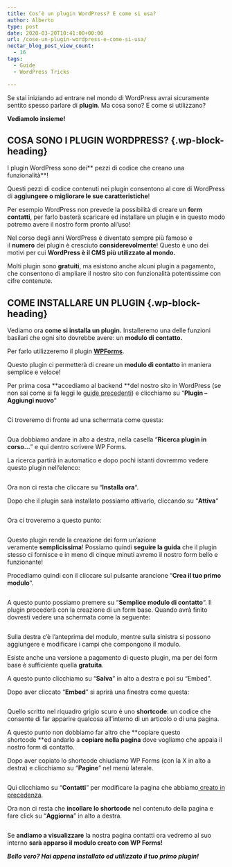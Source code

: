 ```yaml
---
title: Cos’è un plugin WordPress? E come si usa?
author: Alberto
type: post
date: 2020-03-20T10:41:00+00:00
url: /cose-un-plugin-wordpress-e-come-si-usa/
nectar_blog_post_view_count:
  - 16
tags:
  - Guide
  - WordPress Tricks

---
```

Se stai iniziando ad entrare nel mondo di WordPress avrai sicuramente sentito spesso parlare di&nbsp;**plugin**. Ma cosa sono? E come si utilizzano?

**Vediamolo insieme!**

## COSA SONO I PLUGIN WORDPRESS? {.wp-block-heading}

I plugin WordPress sono dei**&nbsp;pezzi di codice che creano una funzionalità**!

Questi pezzi di codice contenuti nei plugin consentono al core di WordPress di&nbsp;**aggiungere o migliorare le sue caratteristiche**!

Per esempio WordPress non prevede la possibilità di creare un&nbsp;**form contatti**, per farlo basterà scaricare ed installare un plugin e in questo modo potremo avere il nostro form pronto all’uso!

Nel corso degli anni WordPress è diventato sempre più famoso e il&nbsp;**numero**&nbsp;dei plugin è cresciuto&nbsp;**considerevolmente**! Questo è uno dei motivi per cui&nbsp;**WordPress è il CMS più utilizzato al mondo.**

Molti plugin sono&nbsp;**gratuiti**, ma esistono anche alcuni plugin a pagamento, che consentono di ampliare il nostro sito con funzionalità potentissime con cifre contenute.

## COME INSTALLARE UN PLUGIN {.wp-block-heading}

Vediamo ora&nbsp;**come si installa un plugin.**&nbsp;Installeremo una delle funzioni basilari che ogni sito dovrebbe avere: un&nbsp;**modulo di contatto.**

Per farlo utilizzeremo il plugin&nbsp;**<a rel="noreferrer noopener" href="http://it.wordpress.org/plugins/wpforms-lite/" target="_blank">WPForms</a>**.

Questo plugin ci permetterà di creare un&nbsp;**modulo di contatto**&nbsp;in maniera semplice e veloce!

Per prima cosa&nbsp;**accediamo al backend&nbsp;**del nostro sito in WordPress (se non sai come si fa leggi le&nbsp;[guide precedenti][1]) e clicchiamo su “**Plugin – Aggiungi nuovo**“<figure class="wp-block-image size-full">

<img decoding="async" src="https://albertoreineri.it/wp-content/uploads/2022/03/Annotazione-2020-03-31-164744-1.png" alt="" class="wp-image-423" /> </figure>

Ci troveremo di fronte ad una schermata come questa:<figure class="wp-block-image size-large">

<img decoding="async" src="https://albertoreineri.it/wp-content/uploads/2022/03/image-1024x528.png" alt="" class="wp-image-424" /> </figure>

Qua dobbiamo andare in alto a destra, nella casella “**Ricerca plugin in corso…**” e qui dentro scrivere WP Forms.

La ricerca partirà in automatico e dopo pochi istanti dovremmo vedere questo plugin nell’elenco:<figure class="wp-block-image size-full">

<img decoding="async" src="https://albertoreineri.it/wp-content/uploads/2022/03/image-1-1-1.png" alt="" class="wp-image-425" /> </figure>

Ora non ci resta che cliccare su “**Installa ora**“.

Dopo che il plugin sarà installato possiamo attivarlo, cliccando su “**Attiva**“<figure class="wp-block-image size-full">

<img decoding="async" src="https://albertoreineri.it/wp-content/uploads/2022/03/image-2-3.png" alt="" class="wp-image-426" /> </figure>

Ora ci troveremo a questo punto:<figure class="wp-block-image size-full">

<img decoding="async" src="https://albertoreineri.it/wp-content/uploads/2022/03/image-3-2.png" alt="" class="wp-image-427" /> </figure>

Questo plugin rende la creazione dei form un’azione veramente&nbsp;**semplicissima**! Possiamo quindi&nbsp;**seguire la guida**&nbsp;che il plugin stesso ci fornisce e in meno di cinque minuti avremo il nostro form bello e funzionante!

Procediamo quindi con il cliccare sul pulsante arancione “**Crea il tuo primo modulo**“.<figure class="wp-block-image size-large">

<img decoding="async" src="https://albertoreineri.it/wp-content/uploads/2022/03/image-4-1024x458.png" alt="" class="wp-image-428" /> </figure>

A questo punto possiamo premere su “**Semplice modulo di contatto**“. Il plugin procederà con la creazione di un form base. Quando avrà finito dovresti vedere una schermata come la seguente:<figure class="wp-block-image size-large">

<img decoding="async" src="https://albertoreineri.it/wp-content/uploads/2022/03/image-5-1-1024x495.png" alt="" class="wp-image-429" /> </figure>

Sulla destra c’è l’anteprima del modulo, mentre sulla sinistra si possono aggiungere e modificare i campi che compongono il modulo.

Esiste anche una versione a pagamento di questo plugin, ma per dei form base è sufficiente quella&nbsp;**gratuita**.

A questo punto clicchiamo su “**Salva**” in alto a destra e poi su “Embed”.

Dopo aver cliccato “**Embed**” si aprirà una finestra come questa:<figure class="wp-block-image size-full">

<img decoding="async" src="https://albertoreineri.it/wp-content/uploads/2022/03/image-6-2.png" alt="" class="wp-image-430" /> </figure>

Quello scritto nel riquadro grigio scuro è uno&nbsp;**shortcode**: un codice che consente di far apparire qualcosa all’interno di un articolo o di una pagina.

A questo punto non dobbiamo far altro che&nbsp;**copiare questo shortcode&nbsp;**ed andarlo a&nbsp;**copiare nella pagina**&nbsp;dove vogliamo che appaia il nostro form di contatto.

Dopo aver copiato lo shortcode chiudiamo WP Forms (con la X in alto a destra) e clicchiamo su “**Pagine**” nel menù laterale.<figure class="wp-block-image size-large">

<img decoding="async" src="https://albertoreineri.it/wp-content/uploads/2022/03/Annotazione-2020-03-31-170213-1024x294.png" alt="" class="wp-image-431" /> </figure>

Qui clicchiamo su “**Contatti**” per modificare la pagina che abbiamo[&nbsp;creato in precedenza][2].

Ora non ci resta che&nbsp;**incollare lo shortcode**&nbsp;nel contenuto della pagina e fare click su “**Aggiorna**” in alto a destra.<figure class="wp-block-image size-large">

<img decoding="async" src="https://albertoreineri.it/wp-content/uploads/2022/03/image-7-1-1024x458.png" alt="" class="wp-image-432" /> </figure>

Se&nbsp;**andiamo a visualizzare**&nbsp;la nostra pagina contatti ora vedremo al suo interno&nbsp;**sarà apparso il modulo creato con WP Forms!**

_**Bello vero? Hai appena installato ed utilizzato il tuo primo plugin!**_

 [1]: http://specialistawp.local/inizia-qui/inizia-qui-principiante/
 [2]: http://specialistawp.local/creiamo-le-pagine-del-nostro-primo-sito-web/